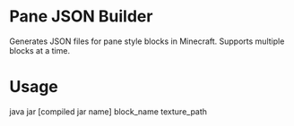 # Pane JSON Builder

Generates JSON files for pane style blocks in Minecraft. Supports multiple blocks at a time.  

# Usage  

java jar [compiled jar name] block_name texture_path 
